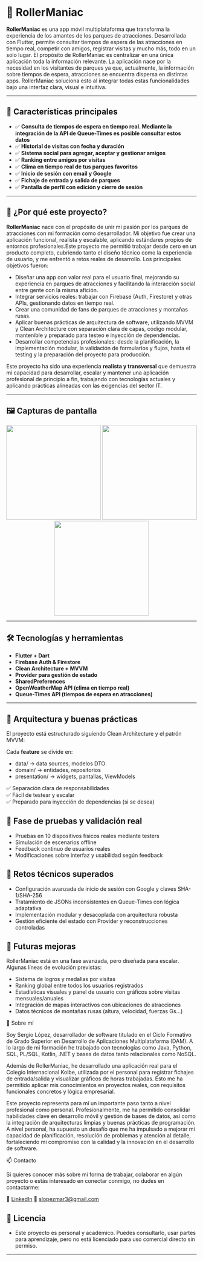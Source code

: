 # 🎢 RollerManiac

**RollerManiac** es una app móvil multiplataforma que transforma la experiencia de los amantes de los parques de atracciones. Desarrollada con Flutter, permite consultar tiempos de espera de las atracciones en tiempo real, competir con amigos, registrar visitas y mucho más, todo en un solo lugar. El propósito de RollerManiac es centralizar en una única aplicación toda la información relevante. La aplicación nace por la necesidad en los visitantes de parques ya que, actualmente, la información sobre tiempos de espera, atracciones se encuentra dispersa en distintas apps. RollerManiac soluciona esto al integrar todas estas funcionalidades bajo una interfaz clara, visual e intuitiva.

---

## 🚀 Características principales

- ✅ **Consulta de tiempos de espera en tiempo real. Mediante la integración de la API de Queue-Times es posible consultar estos datos**
- ✅ **Historial de visitas con fecha y duración**
- ✅ **Sistema social para agregar, aceptar y gestionar amigos**
- ✅ **Ranking entre amigos por visitas**
- ✅ **Clima en tiempo real de tus parques favoritos**
- ✅ **Inicio de sesión con email y Google**  
- ✅ **Fichaje de entrada y salida de parques**  
- ✅ **Pantalla de perfil con edición y cierre de sesión**



---

## 🧠 ¿Por qué este proyecto?

**RollerManiac** nace con el propósito de unir mi pasión por los parques de atracciones con mi formación como desarrollador. Mi objetivo fue crear una aplicación funcional, realista y escalable, aplicando estándares propios de entornos profesionales.Este proyecto me permitió trabajar desde cero en un producto completo, cubriendo tanto el diseño técnico como la experiencia de usuario, y me enfrentó a retos reales de desarrollo. Los principales objetivos fueron:

- Diseñar una app con valor real para el usuario final, mejorando su experiencia en parques de atracciones y facilitando la interacción social entre gente con la misma afición.
- Integrar servicios reales: trabajar con Firebase (Auth, Firestore) y otras APIs, gestionando datos en tiempo real.
- Crear una comunidad de fans de parques de atracciones y montañas rusas.
- Aplicar buenas prácticas de arquitectura de software, utilizando MVVM y Clean Architecture con separación clara de capas, código modular, mantenible y preparado para testeo e inyección de dependencias.
- Desarrollar competencias profesionales: desde la planificación, la implementación modular, la validación de formularios y flujos, hasta el testing y la preparación del proyecto para producción.

Este proyecto ha sido una experiencia **realista y transversal** que demuestra mi capacidad para desarrollar, escalar y mantener una aplicación profesional de principio a fin, trabajando con tecnologías actuales y aplicando prácticas alineadas con las exigencias del sector IT.

---

## 🖼️ Capturas de pantalla

<!-- Añade tus imágenes aquí cuando las tengas -->
<p align="center">
  <img src="screenshots/login_screen.png" width="250" />
  <img src="screenshots/fichaje_screen.png" width="250" />
  <img src="screenshots/social_screen.png" width="250" />
</p>

---

## 🛠️ Tecnologías y herramientas

- **Flutter + Dart**
- **Firebase Auth & Firestore**
- **Clean Architecture + MVVM**
- **Provider para gestión de estado**
- **SharedPreferences**
- **OpenWeatherMap API (clima en tiempo real)**
- **Queue-Times API (tiempos de espera en atracciones)**

---

## 🧱 Arquitectura y buenas prácticas

El proyecto está estructurado siguiendo Clean Architecture y el patrón MVVM:

Cada **feature** se divide en:

- data/ → data sources, modelos DTO  
- domain/ → entidades, repositorios  
- presentation/ → widgets, pantallas, ViewModels  

✅ Separación clara de responsabilidades  
✅ Fácil de testear y escalar  
✅ Preparado para inyección de dependencias (si se desea)  

## 🧪 Fase de pruebas y validación real
 - Pruebas en 10 dispositivos físicos reales mediante testers
 - Simulación de escenarios offline
 - Feedback continuo de usuarios reales 
 - Modificaciones sobre interfaz y usabilidad según feedback


## 📌 Retos técnicos superados
 - Configuración avanzada de inicio de sesión con Google y claves SHA-1/SHA-256
 - Tratamiento de JSONs inconsistentes en Queue-Times con lógica adaptativa
 - Implementación modular y desacoplada con arquitectura robusta
 - Gestión eficiente del estado con Provider y reconstrucciones controladas



## 🔭 Futuras mejoras
RollerManiac está en una fase avanzada, pero diseñada para escalar. Algunas líneas de evolución previstas:

- Sistema de logros y medallas por visitas
- Ranking global entre todos los usuarios registrados
- Estadísticas visuales y panel de usuario con gráficos sobre visitas mensuales/anuales
- Integración de mapas interactivos con ubicaciones de atracciones
- Datos técnicos de montañas rusas (altura, velocidad, fuerzas Gs...)


👤 Sobre mí

Soy Sergio López, desarrollador de software titulado en el Ciclo Formativo de Grado Superior en Desarrollo de Aplicaciones Multiplataforma (DAM). A lo largo de mi formación he trabajado con tecnologías como Java, Python, SQL, PL/SQL, Kotlin, .NET y bases de datos tanto relacionales como NoSQL.

Además de RollerManiac, he desarrollado una aplicación real para el Colegio Internacional Kolbe, utilizada por el personal para registrar fichajes de entrada/salida y visualizar gráficos de horas trabajadas. Esto me ha permitido aplicar mis conocimientos en proyectos reales, con requisitos funcionales concretos y lógica empresarial.

Este proyecto representa para mí un importante paso tanto a nivel profesional como personal. Profesionalmente, me ha permitido consolidar habilidades clave en desarrollo móvil y gestión de bases de datos, así como la integración de arquitecturas limpias y buenas prácticas de programación. A nivel personal, ha supuesto un desafío que me ha impulsado a mejorar mi capacidad de planificación, resolución de problemas y atención al detalle, fortaleciendo mi compromiso con la calidad y la innovación en el desarrollo de software.

📫 Contacto

Si quieres conocer más sobre mi forma de trabajar, colaborar en algún proyecto o estás interesado en conectar conmigo, no dudes en contactarme:

💼 [LinkedIn](https://www.linkedin.com/in/sergio-lopez-dev/)
📧 slopezmar3@gmail.com


## 🧩 Licencia
- Este proyecto es personal y académico. Puedes consultarlo, usar partes para aprendizaje, pero no está licenciado para uso comercial directo sin permiso.
---
